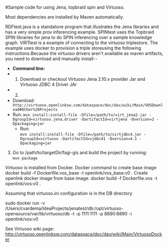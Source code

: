 #Sample code for using Jena, topbraid spin and Virtuoso. 

Most dependencies are installed by Maven automatically. 

RDFtest.java is a standalone program that illustrates the Jena libraries and has a very simple prov
inferencing example.
SPINtest uses the Topbraid SPIN libraries for jena to do SPIN inferencing over a sample knowledge graph.
VIRTtest is a example of connecting to the virtuoso triplestore. The example uses docker to provision a triple storeusing the following instructions.Because the virtuoso drivers aren't available as maven artifacts, you need to download and manually install--

* **Command line:**
* 1. Download or checkout Virtuoso Jena 2.10.x provider Jar and Virtuoso JDBC 4 Driver JAr
* 2. 
*   Download:
` http://virtuoso.openlinksw.com/dataspace/doc/dav/wiki/Main/VOSDownload#Other%20Projects`
*   Run:
`mvn install:install-file -Dfile=/path/to/virt_jena2.jar -DgroupId=virtuoso.jena.driver -DartifactId=virtjena -Dversion=2 -Dpackaging=jar`
    * Run:  
`mvn install:install-file -Dfile=/path/to/virtjdbc4.jar -DgroupId=virtuoso -DartifactId=vjdbc41 -Dversion=4.1 -Dpackaging=jar`  
   3. Go to /path/to/targetDir/fagi-gis and build the project by running:  
`mvn package`

Virtuoso is installed from Docker.
Docker command to create base image
docker build -f Dockerfile.vos_base -t openlink/vos_base:v0 .
Create openlink docker image from base image.
docker build -f Dockerfile.vos -t openlink/vos:v0 .

Assuming that virtuoso.ini configuration is in the DB directory

sudo docker run -v /Users/cvardema/IdeaProjects/jenatest/db:/opt/virtuoso-opensource/var/lib/virtuoso/db -t -p 1111:1111 -p 8890:8890 -i openlink/vos:v0

See Virtuoso wiki page:
http://virtuoso.openlinksw.com/dataspace/doc/dav/wiki/Main/VirtuosoDocker

